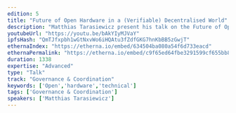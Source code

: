 ```yaml
---
edition: 5
title: "Future of Open Hardware in a (Verifiable) Decentralised World"
description: "Matthias Tarasiewicz present his talk on the Future of Open Hardware in a (Verifiable) Decentralised World."
youtubeUrl: "https://youtu.be/bAkYIyMJVaY"
ipfsHash: "QmTJfxpbh1wGtNxvWo6iHQAtu3fZdfGKG7hnKbBB5zGwjT"
ethernaIndex: "https://etherna.io/embed/634504ba080a54f6d733eacd"
ethernaPermalink: "https://etherna.io/embed/c9f65ed64fbe3291599cf655bb842366ed7b67497d7e01dcdb2af779c2285deb"
duration: 1338
expertise: "Advanced"
type: "Talk"
track: "Governance & Coordination"
keywords: ['Open','hardware','technical']
tags: ['Governance & Coordination']
speakers: ['Matthias Tarasiewicz']
---
```

